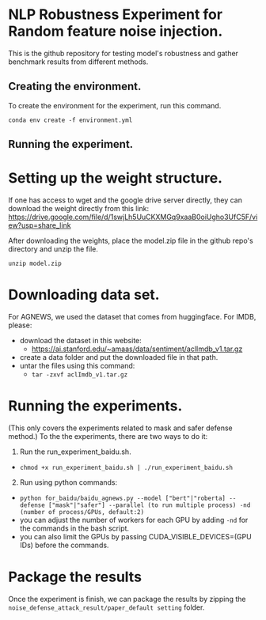 # NLP Robustness Experiment for Random feature noise injection.

This is the github repository for testing model's robustness and gather benchmark results from different methods.

## Creating the environment.
To create the environment for the experiment, run this command.

`conda env create -f environment.yml`
## Running the experiment.
# Setting up the weight structure.
If one has access to wget and the google drive server directly, they can download the weight directly from this link:
https://drive.google.com/file/d/1swjLh5UuCKXMGq9xaaB0oiUgho3UfC5F/view?usp=share_link

After downloading the weights, place the model.zip file in the github repo's directory and unzip the file.

`unzip model.zip`
# Downloading data set.
For AGNEWS, we used the dataset that comes from huggingface. For IMDB, please:
 - download the dataset in this website:
   - https://ai.stanford.edu/~amaas/data/sentiment/aclImdb_v1.tar.gz
 - create a data folder and put the downloaded file in that path.
 - untar the files using this command:
   - `tar -zxvf aclImdb_v1.tar.gz`
# Running the experiments.
(This only covers the experiments related to mask and safer defense method.) To the the experiments, there are two ways to do it:
 1. Run the run_experiment_baidu.sh.
   - `chmod +x run_experiment_baidu.sh | ./run_experiment_baidu.sh`

 2. Run using python commands:
   - `python for_baidu/baidu_agnews.py --model ["bert"|"roberta] --defense ["mask"|"safer"] --parallel (to run multiple process) -nd (number of process/GPUs, default:2)`
   - you can adjust the number of workers for each GPU by adding `-nd` for the commands in the bash script.
   - you can also limit the GPUs by passing CUDA_VISIBLE_DEVICES=(GPU IDs) before the commands.

# Package the results
Once the experiment is finish, we can package the results by zipping the `noise_defense_attack_result/paper_default setting` folder.
